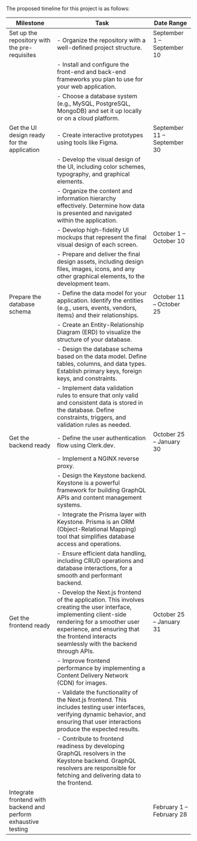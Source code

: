 The proposed timeline for this project is as follows: 

| Milestone                                                   | Task                                                                                                                                          | Date Range                  |
|-------------------------------------------------------------|-----------------------------------------------------------------------------------------------------------------------------------------------|-----------------------------|
| Set up the repository with the pre-requisites              | - Organize the repository with a well-defined project structure.                                                                              | September 1 – September 10  |
|                                                             | - Install and configure the front-end and back-end frameworks you plan to use for your web application.                                       |                             |
|                                                             | - Choose a database system (e.g., MySQL, PostgreSQL, MongoDB) and set it up locally or on a cloud platform.                                   |                             |
| Get the UI design ready for the application                  | - Create interactive prototypes using tools like Figma.                                                                                        | September 11 – September 30 |
|                                                             | - Develop the visual design of the UI, including color schemes, typography, and graphical elements.                                          |                             |
|                                                             | - Organize the content and information hierarchy effectively. Determine how data is presented and navigated within the application.             |                             |
|                                                             | - Develop high-fidelity UI mockups that represent the final visual design of each screen.                                                    | October 1 – October 10      |
|                                                             | - Prepare and deliver the final design assets, including design files, images, icons, and any other graphical elements, to the development team.|                             |
| Prepare the database schema                                  | - Define the data model for your application. Identify the entities (e.g., users, events, vendors, items) and their relationships.               | October 11 – October 25     |
|                                                             | - Create an Entity-Relationship Diagram (ERD) to visualize the structure of your database.                                                  |                             |
|                                                             | - Design the database schema based on the data model. Define tables, columns, and data types. Establish primary keys, foreign keys, and constraints. |                             |
|                                                             | - Implement data validation rules to ensure that only valid and consistent data is stored in the database. Define constraints, triggers, and validation rules as needed. |                     |
| Get the backend ready                                         | - Define the user authentication flow using Clerk.dev.                                                                                        | October 25 – January 30    |
|                                                             | - Implement a NGINX reverse proxy.                                                                                                           |                             |
|                                                             | - Design the Keystone backend. Keystone is a powerful framework for building GraphQL APIs and content management systems.                        |                             |
|                                                             | - Integrate the Prisma layer with Keystone. Prisma is an ORM (Object-Relational Mapping) tool that simplifies database access and operations.    |                             |
|                                                             | - Ensure efficient data handling, including CRUD operations and database interactions, for a smooth and performant backend.                   |                             |
| Get the frontend ready                                        | - Develop the Next.js frontend of the application. This involves creating the user interface, implementing client-side rendering for a smoother user experience, and ensuring that the frontend interacts seamlessly with the backend through APIs. | October 25 – January 31 |
|                                                             | - Improve frontend performance by implementing a Content Delivery Network (CDN) for images.                                                  |                             |
|                                                             | - Validate the functionality of the Next.js frontend. This includes testing user interfaces, verifying dynamic behavior, and ensuring that user interactions produce the expected results. |                        |
|                                                             | - Contribute to frontend readiness by developing GraphQL resolvers in the Keystone backend. GraphQL resolvers are responsible for fetching and delivering data to the frontend. |                        |
| Integrate frontend with backend and perform exhaustive testing |                                                                                                                                             | February 1 – February 28   |
